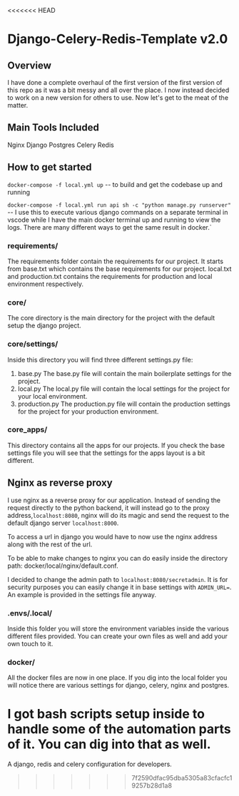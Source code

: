 <<<<<<< HEAD
# Django-Celery-Redis-Template v2.0

## Overview

I have done a complete overhaul of the first version of the first version of this repo as it was a bit messy and all over the place. I now instead decided to work on a new version for others to use. Now let's get to the meat of the matter.

## Main Tools Included

Nginx
Django
Postgres
Celery
Redis

## How to get started

`docker-compose -f local.yml up` -- to build and get the codebase up and running

`docker-compose -f local.yml run api sh -c "python manage.py runserver" ` -- I use this to execute various django commands on a separate terminal in vscode while I have the main docker terminal up and running to view the logs. There are many different ways to get the same result in docker.`

### requirements/

The requirements folder contain the requirements for our project. It starts from base.txt which contains the base requirements for our project. local.txt and production.txt contains the requirements for production and local environment respectively.

### core/

The core directory is the main directory for the project with the default setup the django project.

### core/settings/

Inside this directory you will find three different settings.py file:

1. base.py
   The base.py file will contain the main boilerplate settings for the project.
2. local.py
   The local.py file will contain the local settings for the project for your local environment.
3. production.py
   The production.py file will contain the production settings for the project for your production environment.

### core_apps/

This directory contains all the apps for our projects. If you check the base settings file you will see that the settings for the apps layout is a bit different.

## Nginx as reverse proxy

I use nginx as a reverse proxy for our application. Instead of sending the request directly to the python backend, it will instead go to the proxy address,`localhost:8080`, nginx will do its magic and send the request to the default django server `localhost:8000`.

To access a url in django you would have to now use the nginx address along with the rest of the url.

To be able to make changes to nginx you can do easily inside the directory path: docker/local/nginx/default.conf.

I decided to change the admin path to `localhost:8080/secretadmin`. It is for security purposes you can easily change it in base settings with `ADMIN_URL=`. An example is provided in the settings file anyway.

### .envs/.local/

Inside this folder you will store the environment variables inside the various different files provided. You can create your own files as well and add your own touch to it.

### docker/

All the docker files are now in one place. If you dig into the local folder you will notice there are various settings for django, celery, nginx and postgres.

I got bash scripts setup inside to handle some of the automation parts of it. You can dig into that as well.
=======
A django, redis and celery configuration for developers.
>>>>>>> 7f2590dfac95dba5305a83cfacfc19257b28d1a8
